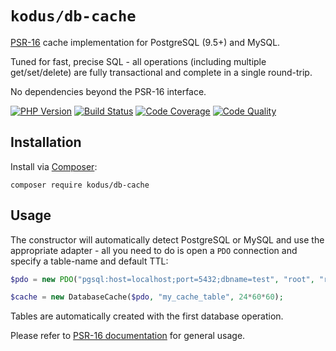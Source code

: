# `kodus/db-cache`

[PSR-16](https://www.php-fig.org/psr/psr-16/) cache implementation for PostgreSQL (9.5+) and MySQL.

Tuned for fast, precise SQL - all operations (including multiple get/set/delete) are fully transactional
and complete in a single round-trip.

No dependencies beyond the PSR-16 interface.

[![PHP Version](https://img.shields.io/badge/php-8.0%2B-blue.svg)](https://packagist.org/packages/kodus/db-cache)
[![Build Status](https://travis-ci.org/kodus/db-cache.svg?branch=master)](https://travis-ci.org/kodus/db-cache)
[![Code Coverage](https://scrutinizer-ci.com/g/kodus/db-cache/badges/coverage.png?b=master)](https://scrutinizer-ci.com/g/kodus/db-cache/?branch=master)
[![Code Quality](https://scrutinizer-ci.com/g/kodus/db-cache/badges/quality-score.png?b=master)](https://scrutinizer-ci.com/g/kodus/db-cache/?branch=master)

## Installation

Install via [Composer](https://getcomposer.org/):

    composer require kodus/db-cache

## Usage

The constructor will automatically detect PostgreSQL or MySQL and use the appropriate adapter -
all you need to do is open a `PDO` connection and specify a table-name and default TTL:

```php
$pdo = new PDO("pgsql:host=localhost;port=5432;dbname=test", "root", "root");

$cache = new DatabaseCache($pdo, "my_cache_table", 24*60*60);
```

Tables are automatically created with the first database operation.

Please refer to [PSR-16 documentation](https://www.php-fig.org/psr/psr-16/) for general usage.
